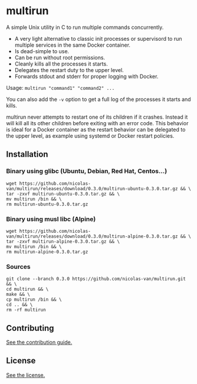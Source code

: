 
multirun
========

A simple Unix utility in C to run multiple commands concurrently.

* A very light alternative to classic init processes or supervisord to run multiple services in the same Docker container.
* Is dead-simple to use.
* Can be run without root permissions.
* Cleanly kills all the processes it starts.
* Delegates the restart duty to the upper level.
* Forwards stdout and stderr for proper logging with Docker.

Usage: `multirun "command1" "command2" ...`

You can also add the `-v` option to get a full log of the processes it starts and kills.

multirun never attempts to restart one of its children if it crashes. Instead it will kill all its other children before exiting with an error code. This behavior is ideal for a Docker container as the restart behavior can be delegated to the upper level, as example using systemd or Docker restart policies.

Installation
------------

### Binary using glibc (Ubuntu, Debian, Red Hat, Centos...)

    wget https://github.com/nicolas-van/multirun/releases/download/0.3.0/multirun-ubuntu-0.3.0.tar.gz && \
    tar -zxvf multirun-ubuntu-0.3.0.tar.gz && \
    mv multirun /bin && \
    rm multirun-ubuntu-0.3.0.tar.gz
    
### Binary using musl libc (Alpine)

    wget https://github.com/nicolas-van/multirun/releases/download/0.3.0/multirun-alpine-0.3.0.tar.gz && \
    tar -zxvf multirun-alpine-0.3.0.tar.gz && \
    mv multirun /bin && \
    rm multirun-alpine-0.3.0.tar.gz
    
### Sources

    git clone --branch 0.3.0 https://github.com/nicolas-van/multirun.git && \
    cd multirun && \
    make && \
    cp multirun /bin && \
    cd .. && \
    rm -rf multirun

## Contributing

[See the contribution guide.](CONTRIBUTING.md)

## License

[See the license.](LICENSE.md)

